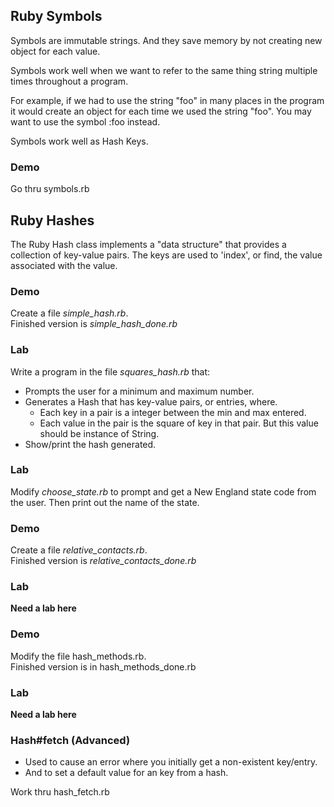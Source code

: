 ## Ruby Symbols
Symbols are immutable strings. And they save memory by not creating                          new object for each value.                                                                   

Symbols work well when we want to refer to the same thing string multiple times throughout a program.  
  
For example, if we had to use the string "foo" in many                   places in the program it would create an object for each time we                                used the string "foo". You may want to use the symbol :foo instead.

Symbols work well as Hash Keys. 

### Demo
Go thru symbols.rb

## Ruby Hashes

The Ruby Hash class implements a "data structure" that provides a
collection of key-value pairs. The keys are used to 'index', or find,
the value associated with the value.

### Demo
Create a file _simple_hash.rb_.   
Finished version is  _simple_hash_done.rb_

### Lab 
Write a program in the file _squares_hash.rb_ that:  
* Prompts the user for a minimum and maximum number.  
* Generates a Hash that has key-value pairs, or entries, where.    
	* Each key in a pair is a integer between the min and max entered.  
	* Each value in the pair is the square of key in that pair. But this value should be instance of String. 
* Show/print the hash generated.

### Lab
Modify _choose_state.rb_ to prompt and get a New England state code from the user. Then print out the name of the state.  

### Demo
Create a file _relative_contacts.rb_.   
Finished version is  _relative_contacts_done.rb_

### Lab
__Need a lab here__

### Demo
Modify the file hash_methods.rb.  
Finished version is in hash_methods_done.rb

### Lab
__Need a lab here__

### Hash#fetch (Advanced)
* Used to cause an error where you initially get a non-existent key/entry.
* And to set a default value for an key from a hash.

Work thru hash_fetch.rb
